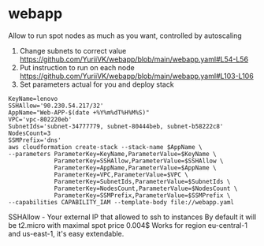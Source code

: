 # webapp

Allow to run spot nodes as much as you want, controlled by autoscaling
1. Change subnets to correct value
   https://github.com/YuriiVK/webapp/blob/main/webapp.yaml#L54-L56
2. Put instruction to run on each node
   https://github.com/YuriiVK/webapp/blob/main/webapp.yaml#L103-L106
3. Set parameters actual for you and deploy stack
```
KeyName=lenovo
SSHAllow='90.230.54.217/32'
AppName="Web-APP-$(date +%Y%m%dT%H%M%S)"
VPC='vpc-802220eb'
SubnetIds='subnet-34777779, subnet-80444beb, subnet-b58222c8'
NodesCount=3
SSMPrefix='dns'
aws cloudformation create-stack --stack-name $AppName \
--parameters ParameterKey=KeyName,ParameterValue=$KeyName \
             ParameterKey=SSHAllow,ParameterValue=$SSHAllow \
             ParameterKey=AppName,ParameterValue=$AppName \
             ParameterKey=VPC,ParameterValue=$VPC \
             ParameterKey=SubnetIds,ParameterValue=$SubnetIds \
             ParameterKey=NodesCount,ParameterValue=$NodesCount \
             ParameterKey=SSMPrefix,ParameterValue=$SSMPrefix \
--capabilities CAPABILITY_IAM --template-body file://webapp.yaml
```
 SSHAllow - Your external IP that allowed to ssh to instances
 By default it will be t2.micro with maximal spot price 0.004$
 Works for region eu-central-1 and us-east-1, it's easy extendable.
